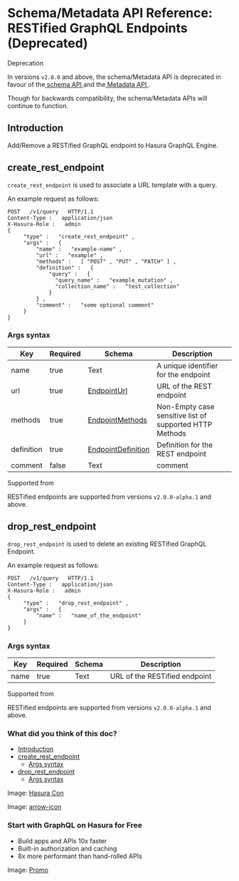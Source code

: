 # Schema/Metadata API Reference: RESTified GraphQL Endpoints (Deprecated)

Deprecation

In versions `v2.0.0` and above, the schema/Metadata API is deprecated in
favour of the[ schema API ](https://hasura.io/docs/latest/api-reference/schema-api/index/)and the[ Metadata API ](https://hasura.io/docs/latest/api-reference/metadata-api/index/).

Though for backwards compatibility, the schema/Metadata APIs will
continue to function.

## Introduction​

Add/Remove a RESTified GraphQL endpoint to Hasura GraphQL Engine.

## create_rest_endpoint​

 `create_rest_endpoint` is used to associate a URL template with a query.

An example request as follows:

```
POST   /v1/query   HTTP/1.1
Content-Type :   application/json
X-Hasura-Role :   admin
{
     "type" :   "create_rest_endpoint" ,
     "args" :   {
         "name" :   "example-name" ,
         "url" :   "example" ,
         "methods" :   [ "POST" , "PUT" , "PATCH" ] ,
         "definition" :   {
             "query" :   {
               "query_name" :   "example_mutation" ,
               "collection_name" :   "test_collection"
             }
         } ,
         "comment" :   "some optional comment"
     }
}
```

### Args syntax​

| Key | Required | Schema | Description |
|---|---|---|---|
| name | true | Text | A unique identifier for the endpoint |
| url | true | [ EndpointUrl ](https://hasura.io/docs/latest/api-reference/syntax-defs/#endpointurl) | URL of the REST endpoint |
| methods | true | [ EndpointMethods ](https://hasura.io/docs/latest/api-reference/syntax-defs/#endpointmethods) | Non-Empty case sensitive list of supported HTTP Methods |
| definition | true | [ EndpointDefinition ](https://hasura.io/docs/latest/api-reference/syntax-defs/#endpointdef) | Definition for the REST endpoint |
| comment | false | Text | comment |


Supported from

RESTified endpoints are supported from versions `v2.0.0-alpha.1` and
above.

## drop_rest_endpoint​

 `drop_rest_endpoint` is used to delete an existing RESTified GraphQL Endpoint.

An example request as follows:

```
POST   /v1/query   HTTP/1.1
Content-Type :   application/json
X-Hasura-Role :   admin
{
     "type" :   "drop_rest_endpoint" ,
     "args" :   {
         "name" :   "name_of_the_endpoint"
     }
}
```

### Args syntax​

| Key | Required | Schema | Description |
|---|---|---|---|
| name | true | Text | URL of the RESTified endpoint |


Supported from

RESTified endpoints are supported from versions `v2.0.0-alpha.1` and above.

### What did you think of this doc?

- [ Introduction ](https://hasura.io/docs/latest/api-reference/schema-metadata-api/restified-endpoints/#schema-metadata-create-rest-endpoint-syntax/#introduction)
- [ create_rest_endpoint ](https://hasura.io/docs/latest/api-reference/schema-metadata-api/restified-endpoints/#schema-metadata-create-rest-endpoint-syntax/#schema-metadata-create-rest-endpoint)
    - [ Args syntax ](https://hasura.io/docs/latest/api-reference/schema-metadata-api/restified-endpoints/#schema-metadata-create-rest-endpoint-syntax/#schema-metadata-create-rest-endpoint-syntax)
- [ drop_rest_endpoint ](https://hasura.io/docs/latest/api-reference/schema-metadata-api/restified-endpoints/#schema-metadata-create-rest-endpoint-syntax/#schema-metadata-drop-rest-endpoint)
    - [ Args syntax ](https://hasura.io/docs/latest/api-reference/schema-metadata-api/restified-endpoints/#schema-metadata-create-rest-endpoint-syntax/#schema-metadata-drop-rest-endpoint-syntax)


Image: [ Hasura Con ](https://res.cloudinary.com/dh8fp23nd/image/upload/v1686154570/hasura-con-2023/has-con-light-date_r2a2ud.png)

Image: [ arrow-icon ](https://res.cloudinary.com/dh8fp23nd/image/upload/v1683723549/main-web/chevron-right_ldbi7d.png)

### Start with GraphQL on Hasura for Free

- Build apps and APIs 10x faster
- Built-in authorization and caching
- 8x more performant than hand-rolled APIs


Image: [ Promo ](https://hasura.io/docs/assets/images/hasura-free-ff60e409244e0ea12b5a3045d1a9096b.png)